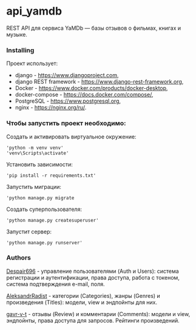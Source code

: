 # api_yamdb

REST API для сервиса YaMDb — базы отзывов о фильмах, книгах и музыке.

### Installing

Проект использует:
- django - https://www.djangoproject.com,
- django REST framework - https://www.django-rest-framework.org,
- Docker - https://www.docker.com/products/docker-desktop,
- docker-compose - https://docs.docker.com/compose/,
- PostgreSQL - https://www.postgresql.org,
- nginx - https://nginx.org/ru/.

### Чтобы запустить проект необходимо:

Создать и активировать виртуальное окружение:

    'python -m venv venv'
    'venv\Scripts\activate'

Установить зависимости: 

    'pip install -r requirements.txt'
    
Запустить миграции: 

    'python manage.py migrate

Cоздать суперпользователя:

    'python manage.py createsuperuser'

Запустит сервер:
    
    'python manage.py runserver'

### Authors

[Despair696](https://github.com/Despair696) - управление пользователями (Auth и Users): система регистрации и аутентификации, права доступа, работа с токеном, система подтверждения e-mail, поля.

[AleksandrRadist](https://github.com/AleksandrRadist) - категории (Categories), жанры (Genres) и произведения (Titles): модели, view и эндпойнты для них.

[gavr-v-t](https://github.com/gavr-v-t) - отзывы (Review) и комментарии (Comments): модели и view, эндпойнты, права доступа для запросов. Рейтинги произведений.




